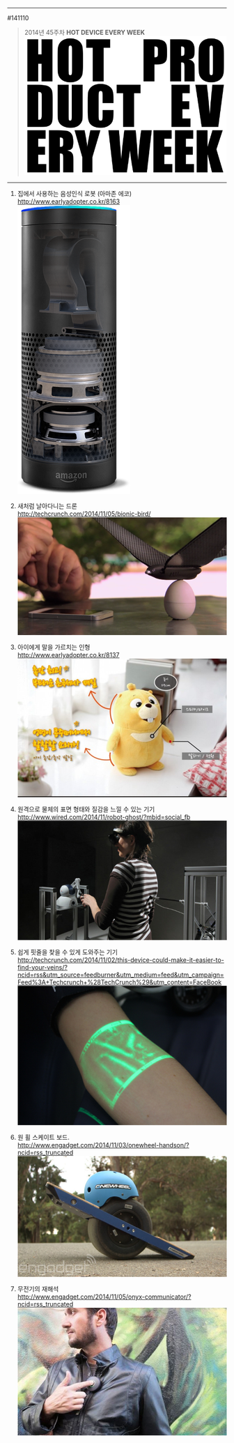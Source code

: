             
---               
#141110               
> 2014년 45주차 **HOT DEVICE EVERY WEEK**               
![pic](../image/MAIN.png)               
     
---              
  
  
1. 집에서 사용하는 음성인식 로봇 (아마존 에코)  
http://www.earlyadopter.co.kr/8163  
![pic](../image/141110/1.png)  
  
2. 새처럼 날아다니는 드론  
http://techcrunch.com/2014/11/05/bionic-bird/  
![pic](../image/141110/2.png)  
  
3. 아이에게 말을 가르치는 인형  
http://www.earlyadopter.co.kr/8137  
![pic](../image/141110/3.jpg)  
  
4. 원격으로 물체의 표면 형태와 질감을 느낄 수 있는 기기  
http://www.wired.com/2014/11/robot-ghost/?mbid=social_fb  
![pic](../image/141110/4.jpg)  
  
5. 쉽게 핏줄을 찾을 수 있게 도와주는 기기  
http://techcrunch.com/2014/11/02/this-device-could-make-it-easier-to-find-your-veins/?ncid=rss&utm_source=feedburner&utm_medium=feed&utm_campaign=Feed%3A+Techcrunch+%28TechCrunch%29&utm_content=FaceBook  
![pic](../image/141110/5.jpg)  
  
6. 원 휠 스케이트 보드.  
http://www.engadget.com/2014/11/03/onewheel-handson/?ncid=rss_truncated  
![pic](../image/141110/6.jpg)  
  
7. 무전기의 재해석  
http://www.engadget.com/2014/11/05/onyx-communicator/?ncid=rss_truncated  
![pic](../image/141110/7.jpg)  
  
  
